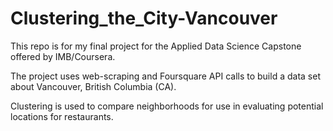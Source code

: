 # Clustering_the_City-Vancouver

This repo is for my final project for the Applied Data Science Capstone offered by IMB/Coursera.

The project uses web-scraping and Foursquare API calls to build a data set about Vancouver, British Columbia (CA).

Clustering is used to compare neighborhoods for use in evaluating potential locations for restaurants.
